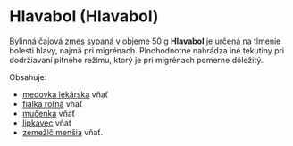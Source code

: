 Hlavabol (Hlavabol)
===================

Bylinná čajová zmes sypaná v objeme 50 g **Hlavabol** je určená na tlmenie
bolesti hlavy, najmä pri migrénach. Plnohodnotne nahrádza iné tekutiny pri
dodržiavaní pitného režimu, ktorý je pri migrénach pomerne dôležitý.

Obsahuje:

* [medovka lekárska](/bylinky/medovka-lekarska) vňať
* [fialka roľná](/bylinky/fialka-rolna-trojfarebna) vňať
* [mučenka](/bylinky/mucenka) vňať
* [lipkavec](/bylinky/lipkavec-syridlovy) vňať
* [zemežlč menšia](/bylinky/zemezlc-mensia) vňať.
